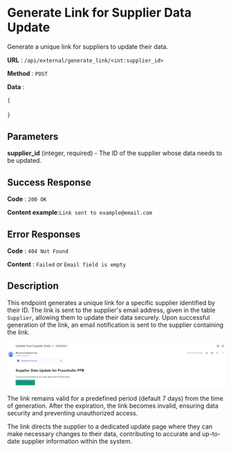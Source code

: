 # Generate Link for Supplier Data Update

Generate a unique link for suppliers to update their data.

**URL** : `/api/external/generate_link/<int:supplier_id>`

**Method** : `POST`

**Data** :

```json
{

}
```

## Parameters

**supplier_id** (integer, required) - The ID of the supplier whose data needs to be updated.

## Success Response

**Code** : `200 OK`

**Content example**:`Link sent to example@email.com`

## Error Responses

**Code** : `404 Not Found`

**Content** : `Failed` or `Email field is empty`

## Description

This endpoint generates a unique link for a specific supplier identified by their ID. The link is sent to the supplier's email address, given in the table `Supplier`, allowing them to update their data securely. Upon successful generation of the link, an email notification is sent to the supplier containing the link.

![Email Example](../../lib/images/EmailNotification.jpeg)

The link remains valid for a predefined period (default 7 days) from the time of generation. After the expiration, the link becomes invalid, ensuring data security and preventing unauthorized access.

The link directs the supplier to a dedicated update page where they can make necessary changes to their data, contributing to accurate and up-to-date supplier information within the system.